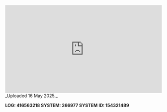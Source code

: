 
<iframe 
  src="https://drive.google.com/file/d/1sy2UGfN5ThLCttmd57M025cH0_Jdjv0c/preview"  
  style="width:100%; aspect-ratio:16/9; border:0;"
  allowfullscreen>
</iframe>
_Uploaded 16 May 2025._

**LOG: 416563218
SYSTEM: 266977
SYSTEM ID: 154321489**
